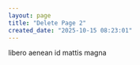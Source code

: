 ```yaml
---
layout: page
title: "Delete Page 2"
created_date: "2025-10-15 08:23:01"
---
```


libero aenean id mattis magna 
